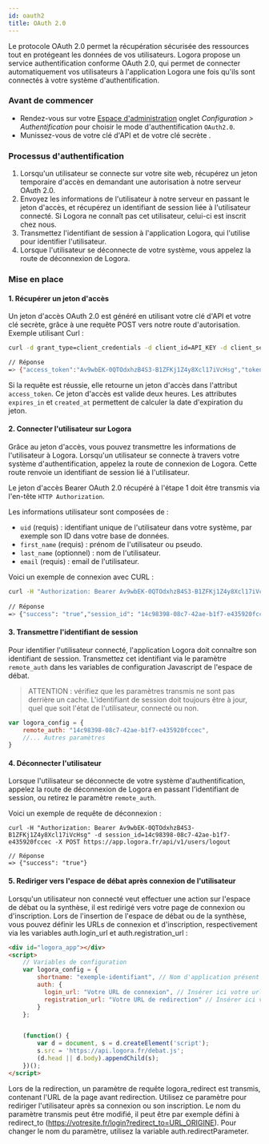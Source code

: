 ```yaml
---
id: oauth2
title: OAuth 2.0
---
```


Le protocole OAuth 2.0 permet la récupération sécurisée des ressources tout en protégeant les données de vos utilisateurs. Logora propose un service authentification conforme OAuth 2.0, qui permet de connecter automatiquement vos utilisateurs à l'application Logora une fois qu'ils sont connectés à votre système d'authentification.


### Avant de commencer

- Rendez-vous sur votre [Espace d'administration](https://admin.logora.fr) onglet *Configuration > Authentification* pour choisir le mode d'authentification `OAuth2.0`.
- Munissez-vous de votre clé d'API et de votre clé secrète .

### Processus d'authentification

1. Lorsqu'un utilisateur se connecte sur votre site web, récupérez un jeton temporaire d'accès en demandant une autorisation à notre serveur OAuth 2.0.
2. Envoyez les informations de l'utilisateur à notre serveur en passant le jeton d'accès, et récupérez un identifiant de session liée à l'utilisateur connecté. Si Logora ne connaît pas cet utilisateur, celui-ci est inscrit chez nous.
3. Transmettez l'identifiant de session à l'application Logora, qui l'utilise pour identifier l'utilisateur.
4. Lorsque l'utilisateur se déconnecte de votre système, vous appelez la route de déconnexion de Logora.

### Mise en place

#### 1. Récupérer un jeton d'accès


Un jeton d'accès OAuth 2.0 est généré en utilisant votre clé d'API et votre clé secrète, grâce à une requête POST vers notre route d'autorisation. Exemple utilisant Curl :

```bash
curl -d grant_type=client_credentials -d client_id=API_KEY -d client_secret=API_SECRET -d scope=authentication https://app.logora.fr/oauth/token

// Réponse  
=> {"access_token":"Av9wbEK-0QTOdxhzB4S3-B1ZFKj1Z4y8Xcl17iVcHsg","token_type":"Bearer","expires_in":7200,"created_at":1579688184}
```

Si la requête est réussie, elle retourne un jeton d'accès dans l'attribut `access_token`. Ce jeton d'accès est valide deux heures. Les attributes `expires_in` et `created_at` permettent de calculer la date d'expiration du jeton.


#### 2. Connecter l'utilisateur sur Logora


Grâce au jeton d'accès, vous pouvez transmettre les informations de l'utilisateur à Logora. Lorsqu'un utilisateur se connecte à travers votre système d'authentification, appelez la route de connexion de Logora. Cette route renvoie un identifiant de session lié à l'utilisateur.

Le jeton d'accès Bearer OAuth 2.0 récupéré à l'étape 1 doit être transmis via l'en-tête `HTTP Authorization`.

Les informations utilisateur sont composées de :  
- `uid` (requis) : identifiant unique de l'utilisateur dans votre système, par exemple son ID dans votre base de données.  
- `first_name` (requis) : prénom de l'utilisateur ou pseudo.  
- `last_name` (optionnel) : nom de l'utilisateur.  
- `email` (requis) : email de l'utilisateur.

Voici un exemple de connexion avec CURL :

```bash
curl -H "Authorization: Bearer Av9wbEK-0QTOdxhzB4S3-B1ZFKj1Z4y8Xcl17iVcHsg" -d uid=12 -d first_name=Jean -d last_name=Dupont -d email=jean.dupont@exemple.com -X POST https://app.logora.fr/api/v1/users/login
 
// Réponse
=> {"success": "true","session_id": "14c98398-08c7-42ae-b1f7-e435920fccec"}
```

#### 3. Transmettre l'identifiant de session

Pour identifier l'utilisateur connecté, l'application Logora doit connaître son identifiant de session. Transmettez cet identifiant via le paramètre `remote_auth` dans les variables de configuration Javascript de l'espace de débat.

> ATTENTION : vérifiez que les paramètres transmis ne sont pas derrière un cache. L'identifiant de session doit toujours être à jour, quel que soit l'état de l'utilisateur, connecté ou non.

```javascript
var logora_config = {
    remote_auth: "14c98398-08c7-42ae-b1f7-e435920fccec",
    //... Autres paramètres
}
```

#### 4. Déconnecter l'utilisateur

Lorsque l'utilisateur se déconnecte de votre système d'authentification, appelez la route de déconnexion de Logora en passant l'identifiant de session, ou retirez le paramètre `remote_auth`.

Voici un exemple de requête de déconnexion :

```
curl -H "Authorization: Bearer Av9wbEK-0QTOdxhzB4S3-B1ZFKj1Z4y8Xcl17iVcHsg" -d session_id=14c98398-08c7-42ae-b1f7-e435920fccec -X POST https://app.logora.fr/api/v1/users/logout 

// Réponse
=> {"success": "true"}
```

#### 5. Rediriger vers l'espace de débat après connexion de l'utilisateur

Lorsqu'un utilisateur non connecté veut effectuer une action sur l'espace de débat ou la synthèse, il est redirigé vers votre page de connexion ou d'inscription. Lors de l'insertion de l'espace de débat ou de la synthèse, vous pouvez définir les URLs de connexion et d'inscription, respectivement via les variables auth.login_url et auth.registration_url :

```html
<div id="logora_app"></div>
<script>
    // Variables de configuration
    var logora_config = {
        shortname: "exemple-identifiant", // Nom d'application présent dans votre espace d'administration
        auth: {
          login_url: "Votre URL de connexion", // Insérer ici votre url de connexion
          registration_url: "Votre URL de redirection" // Insérer ici votre url d'inscription
        }
    };


    (function() {
        var d = document, s = d.createElement('script');
        s.src = 'https://api.logora.fr/debat.js';
        (d.head || d.body).appendChild(s);
    })();
</script>
```

Lors de la redirection, un paramètre de requête logora_redirect est transmis, contenant l'URL de la page avant redirection. Utilisez ce paramètre pour rediriger l'utilisateur après sa connexion ou son inscription. Le nom du paramètre transmis peut être modifié, il peut être par exemple défini à redirect_to (https://votresite.fr/login?redirect_to=URL_ORIGINE). Pour changer le nom du paramètre, utilisez la variable auth.redirectParameter.
